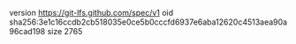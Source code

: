 version https://git-lfs.github.com/spec/v1
oid sha256:3e1c16ccdb2cb518035e0ce5b0cccfd6937e6aba12620c4513aea90a96cad198
size 2765
